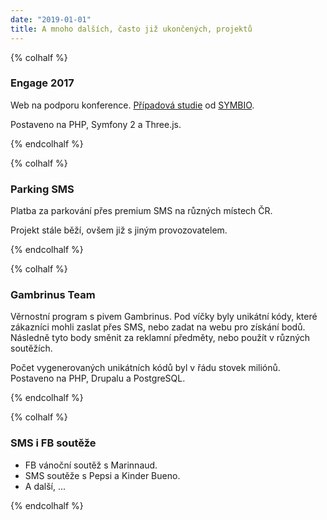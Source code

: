 ```yaml
---
date: "2019-01-01"
title: A mnoho dalších, často již ukončených, projektů
---
```


{% colhalf %}

### Engage 2017
Web na podporu konference. [Případová studie](https://symbio.agency/work/engage) od [SYMBIO](https://symbio.agency).

Postaveno na&nbsp;PHP, Symfony 2 a Three.js.

{% endcolhalf %}

{% colhalf %}

### Parking SMS
Platba za parkování přes premium SMS na&nbsp;různých místech ČR.

Projekt stále běží, ovšem již s&nbsp;jiným provozovatelem.

{% endcolhalf %}

{% colhalf %}

### Gambrinus Team
Věrnostní program s&nbsp;pivem Gambrinus. Pod víčky byly unikátní kódy, které zákazníci mohli zaslat přes SMS, nebo zadat na&nbsp;webu pro&nbsp;získání bodů. Následně tyto body směnit za&nbsp;reklamní předměty, nebo použít v&nbsp;různých soutěžích.

Počet vygenerovaných unikátních kódů byl v&nbsp;řádu stovek miliónů. Postaveno na&nbsp;PHP, Drupalu a PostgreSQL.

{% endcolhalf %}

{% colhalf %}

### SMS i FB soutěže

* FB vánoční soutěž s&nbsp;Marinnaud.
* SMS soutěže s&nbsp;Pepsi a Kinder Bueno.
* A další, ...

{% endcolhalf %}
